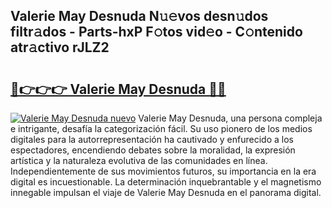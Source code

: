 ## Valerie May Desnuda N𝚞𝚎vos desn𝚞dos filtr𝚊dos - Parts-hxP F𝚘tos vid𝚎o - C𝚘ntenido atr𝚊ctivo rJLZ2

# <h2><a href="http://mb4wy13.tromn.icu/?c=Valerie+May+Desnuda">🔗👉👉👉 Valerie May Desnuda 🔗🔗</a></h2>

[![Valerie May Desnuda nuevo](https://i.imgur.com/pEAQMta.gif)](http://mb4wy13.tromn.icu/?c=Valerie+May+Desnuda)
Valerie May Desnuda, una persona compleja e intrigante, desafía la categorización fácil. Su uso pionero de los medios digitales para la autorrepresentación ha cautivado y enfurecido a los espectadores, encendiendo debates sobre la moralidad, la expresión artística y la naturaleza evolutiva de las comunidades en línea. Independientemente de sus movimientos futuros, su importancia en la era digital es incuestionable. La determinación inquebrantable y el magnetismo innegable impulsan el viaje de Valerie May Desnuda en el panorama digital.
